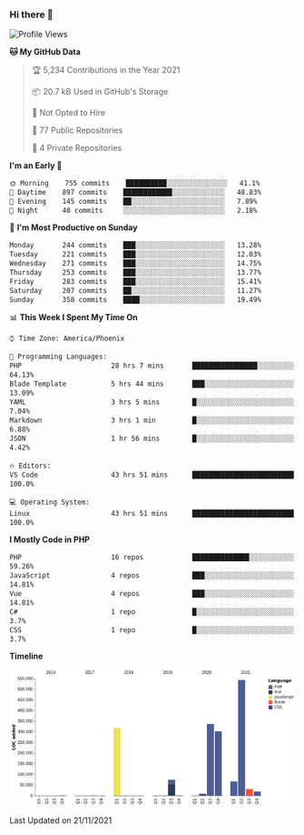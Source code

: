### Hi there 👋

<!--START_SECTION:waka-->
![Profile Views](http://img.shields.io/badge/Profile%20Views-0-blue)

**🐱 My GitHub Data** 

> 🏆 5,234 Contributions in the Year 2021
 > 
> 📦 20.7 kB Used in GitHub's Storage 
 > 
> 🚫 Not Opted to Hire
 > 
> 📜 77 Public Repositories 
 > 
> 🔑 4 Private Repositories  
 > 
**I'm an Early 🐤** 

```text
🌞 Morning    755 commits    ██████████░░░░░░░░░░░░░░░   41.1% 
🌆 Daytime    897 commits    ████████████░░░░░░░░░░░░░   48.83% 
🌃 Evening    145 commits    ██░░░░░░░░░░░░░░░░░░░░░░░   7.89% 
🌙 Night      40 commits     ░░░░░░░░░░░░░░░░░░░░░░░░░   2.18%

```
📅 **I'm Most Productive on Sunday** 

```text
Monday       244 commits    ███░░░░░░░░░░░░░░░░░░░░░░   13.28% 
Tuesday      221 commits    ███░░░░░░░░░░░░░░░░░░░░░░   12.03% 
Wednesday    271 commits    ███░░░░░░░░░░░░░░░░░░░░░░   14.75% 
Thursday     253 commits    ███░░░░░░░░░░░░░░░░░░░░░░   13.77% 
Friday       283 commits    ███░░░░░░░░░░░░░░░░░░░░░░   15.41% 
Saturday     207 commits    ██░░░░░░░░░░░░░░░░░░░░░░░   11.27% 
Sunday       358 commits    ████░░░░░░░░░░░░░░░░░░░░░   19.49%

```


📊 **This Week I Spent My Time On** 

```text
⌚︎ Time Zone: America/Phoenix

💬 Programming Languages: 
PHP                      28 hrs 7 mins       ████████████████░░░░░░░░░   64.13% 
Blade Template           5 hrs 44 mins       ███░░░░░░░░░░░░░░░░░░░░░░   13.09% 
YAML                     3 hrs 5 mins        █░░░░░░░░░░░░░░░░░░░░░░░░   7.04% 
Markdown                 3 hrs 1 min         █░░░░░░░░░░░░░░░░░░░░░░░░   6.88% 
JSON                     1 hr 56 mins        █░░░░░░░░░░░░░░░░░░░░░░░░   4.42%

🔥 Editors: 
VS Code                  43 hrs 51 mins      █████████████████████████   100.0%

💻 Operating System: 
Linux                    43 hrs 51 mins      █████████████████████████   100.0%

```

**I Mostly Code in PHP** 

```text
PHP                      16 repos            ██████████████░░░░░░░░░░░   59.26% 
JavaScript               4 repos             ███░░░░░░░░░░░░░░░░░░░░░░   14.81% 
Vue                      4 repos             ███░░░░░░░░░░░░░░░░░░░░░░   14.81% 
C#                       1 repo              █░░░░░░░░░░░░░░░░░░░░░░░░   3.7% 
CSS                      1 repo              █░░░░░░░░░░░░░░░░░░░░░░░░   3.7%

```


**Timeline**

![Chart not found](https://raw.githubusercontent.com/mikebronner/mikebronner/master/charts/bar_graph.png) 


 Last Updated on 21/11/2021
<!--END_SECTION:waka-->

<!--
**mikebronner/mikebronner** is a ✨ _special_ ✨ repository because its `README.md` (this file) appears on your GitHub profile.

Here are some ideas to get you started:

- 🔭 I’m currently working on ...
- 🌱 I’m currently learning ...
- 👯 I’m looking to collaborate on ...
- 🤔 I’m looking for help with ...
- 💬 Ask me about ...
- 📫 How to reach me: ...
- 😄 Pronouns: ...
- ⚡ Fun fact: ...
-->
